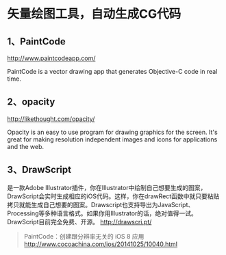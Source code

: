 # 矢量绘图工具，自动生成CG代码

## 1、PaintCode 

http://www.paintcodeapp.com/

PaintCode is a vector drawing app that generates Objective-C code in real time.

 

## 2、opacity

http://likethought.com/opacity/

Opacity is an easy to use program for drawing graphics for the screen. It's great for making resolution independent images and icons for applications and the web.

 

## 3、DrawScript

是一款Adobe Illustrator插件，你在Illustrator中绘制自己想要生成的图案，DrawScript会实时生成相应的iOS代码。这样，你在drawRect函数中就只要粘贴拷贝就能生成自己想要的图案。Drawscript也支持导出为JavaScript、 Processing等多种语言格式。如果你用Illustrator的话，绝对值得一试。 DrawScript目前完全免费、开源。 http://drawscri.pt/

> PaintCode：创建跟分辨率无关的 iOS 8 应用  http://www.cocoachina.com/ios/20141025/10040.html
